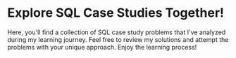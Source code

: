 # Explore SQL Case Studies Together!

Here, you'll find a collection of SQL case study problems that I've analyzed during my learning journey.
Feel free to review my solutions and attempt the problems with your unique approach. 
Enjoy the learning process!
